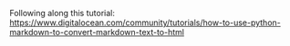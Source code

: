 Following along this tutorial:
https://www.digitalocean.com/community/tutorials/how-to-use-python-markdown-to-convert-markdown-text-to-html

